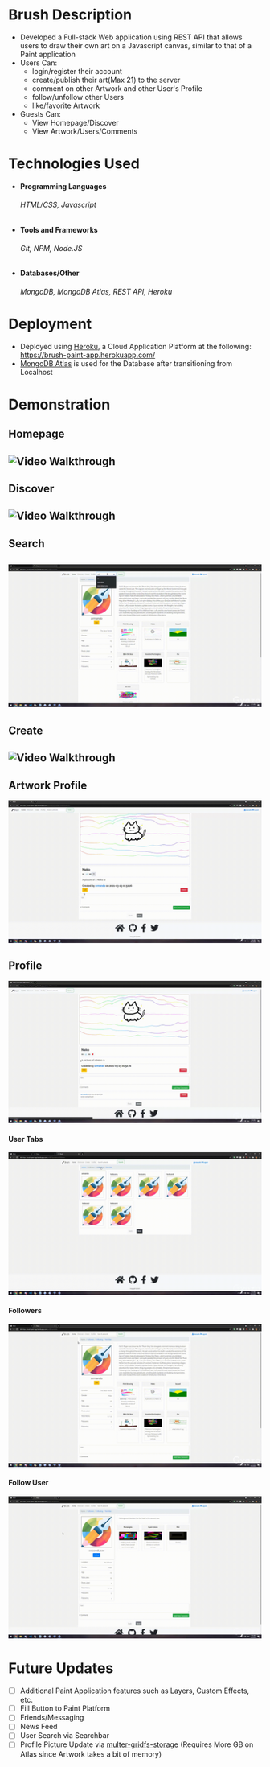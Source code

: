 # Brush Description
  - Developed a Full-stack Web application using REST API that allows users to draw their own art on a Javascript canvas, similar to that of a Paint application
  - Users Can:
    - login/register their account
    - create/publish their art(Max 21) to the server
    - comment on other Artwork and other User's Profile
    - follow/unfollow other Users
    - like/favorite Artwork
  - Guests Can:
    - View Homepage/Discover
    - View Artwork/Users/Comments
  
# Technologies Used
- <h4> Programming Languages </h4> 
    <h6> HTML/CSS, Javascript </h6>
- <h4> Tools and Frameworks </h4> 
    <h6> Git, NPM, Node.JS </h6>
  
- <h4> Databases/Other </h4> 
    <h6> MongoDB, MongoDB Atlas, REST API, Heroku </h6> 

# Deployment
  - Deployed using [Heroku](www.heroku.com), a Cloud Application Platform at the following: https://brush-paint-app.herokuapp.com/
  - [MongoDB Atlas](https://www.mongodb.com/cloud/atlas) is used for the Database after transitioning from Localhost

# Demonstration #
  <h2> Homepage <h2>
  <img src='public/images/demo/homepage.gif' title='Video Walkthrough' width='' alt='Video Walkthrough' />
  
  <h2> Discover <h2>
  <img src='public/images/demo/discover.gif' title='Video Walkthrough' width='' alt='Video Walkthrough' />

  <h2> Search <h2>
  <img src='public/images/demo/search_demo.gif' title='Video Walkthrough' width='' alt='Video Walkthrough' />
  
  <h2> Create <h2>
  <img src='public/images/demo/create_demo.gif' title='Video Walkthrough' width='' alt='Video Walkthrough' />
  
  <h2> Artwork Profile </h2>
  <img src='public/images/demo/artwork_profile.gif' title='Video Walkthrough' width='' alt='Video Walkthrough' />
  
  <h2> Profile </h2>
  <img src='public/images/demo/user_profile.gif' title='Video Walkthrough' width='' alt='Video Walkthrough' />
   
  <h4> User Tabs </h4>
  <img src='public/images/demo/user_tabs.gif' title='Video Walkthrough' width='' alt='Video Walkthrough' />
  
  <h4> Followers </h4>
  <img src='public/images/demo/followers.gif' title='Video Walkthrough' width='' alt='Video Walkthrough' />
  
  <h4> Follow User </h4>
  <img src='public/images/demo/follow_demo.gif' title='Video Walkthrough' width='' alt='Video Walkthrough' />


# Future Updates #
  - [ ] Additional Paint Application features such as Layers, Custom Effects, etc.
  - [ ] Fill Button to Paint Platform
  - [ ] Friends/Messaging
  - [ ] News Feed
  - [ ] User Search via Searchbar
  - [ ] Profile Picture Update via [multer-gridfs-storage](https://www.npmjs.com/package/multer-gridfs-storage) (Requires More GB on Atlas since Artwork takes a bit of memory)
